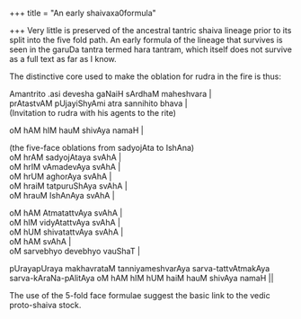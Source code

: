 +++
title = "An early shaivaxa0formula"

+++
Very little is preserved of the ancestral tantric shaiva lineage prior
to its split into the five fold path. An early formula of the lineage
that survives is seen in the garuDa tantra termed hara tantram, which
itself does not survive as a full text as far as I know.

The distinctive core used to make the oblation for rudra in the fire is
thus:

Amantrito .asi devesha gaNaiH sArdhaM maheshvara |  
prAtastvAM pUjayiShyAmi atra sannihito bhava |  
(Invitation to rudra with his agents to the rite)

oM hAM hIM hauM shivAya namaH |

(the five-face oblations from sadyojAta to IshAna)  
oM hrAM sadyojAtaya svAhA |  
oM hrIM vAmadevAya svAhA |  
oM hrUM aghorAya svAhA |  
oM hraiM tatpuruShAya svAhA |  
oM hrauM IshAnAya svAhA |

oM hAM AtmatattvAya svAhA |  
oM hIM vidyAtattvAya svAhA |  
oM hUM shivatattvAya svAhA |  
oM hAM svAhA |  
oM sarvebhyo devebhyo vauShaT |

pUrayapUraya makhavrataM tanniyameshvarAya sarva-tattvAtmakAya
sarva-kAraNa-pAlitAya oM hAM hIM hUM haiM hauM shivAya namaH ||

The use of the 5-fold face formulae suggest the basic link to the vedic
proto-shaiva stock.
